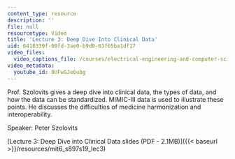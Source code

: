 ```yaml
---
content_type: resource
description: ''
file: null
resourcetype: Video
title: 'Lecture 3: Deep Dive Into Clinical Data'
uid: 6418339f-00fd-3ae0-b9d0-63f65ba1df17
video_files:
  video_captions_file: /courses/electrical-engineering-and-computer-science/6-s897-machine-learning-for-healthcare-spring-2019/lecture-videos/lecture-3-deep-dive-into-clinical-data/0UFwGJe6ubg.vtt
video_metadata:
  youtube_id: 0UFwGJe6ubg
---
```


Prof. Szolovits gives a deep dive into clinical data, the types of data, and how the data can be standardized. MIMIC-III data is used to illustrate these points. He discusses the difficulties of medicine harmonization and interoperability.

Speaker: Peter Szolovits

[Lecture 3: Deep Dive into Clinical Data slides (PDF - 2.1MB)]({{< baseurl >}}/resources/mit6_s897s19_lec3)